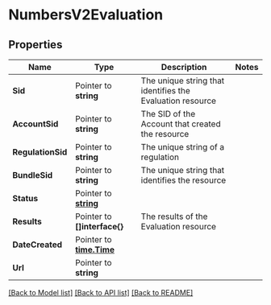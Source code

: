 # NumbersV2Evaluation

## Properties

Name | Type | Description | Notes
------------ | ------------- | ------------- | -------------
**Sid** | Pointer to **string** | The unique string that identifies the Evaluation resource |
**AccountSid** | Pointer to **string** | The SID of the Account that created the resource |
**RegulationSid** | Pointer to **string** | The unique string of a regulation |
**BundleSid** | Pointer to **string** | The unique string that identifies the resource |
**Status** | Pointer to [**string**](EvaluationEnumStatus.md) |  |
**Results** | Pointer to **[]interface{}** | The results of the Evaluation resource |
**DateCreated** | Pointer to [**time.Time**](time.Time.md) |  |
**Url** | Pointer to **string** |  |

[[Back to Model list]](../README.md#documentation-for-models) [[Back to API list]](../README.md#documentation-for-api-endpoints) [[Back to README]](../README.md)


